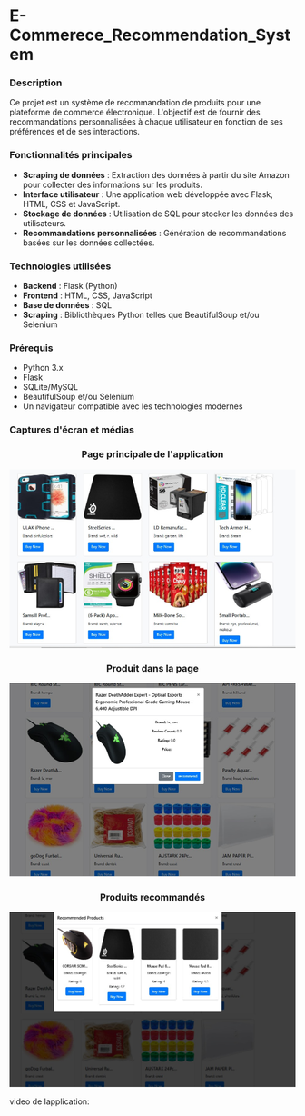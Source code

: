 # E-Commerece_Recommendation_System

### Description
Ce projet est un système de recommandation de produits pour une plateforme de commerce électronique. L'objectif est de fournir des recommandations personnalisées à chaque utilisateur en fonction de ses préférences et de ses interactions.

### Fonctionnalités principales
- **Scraping de données** : Extraction des données à partir du site Amazon pour collecter des informations sur les produits.
- **Interface utilisateur** : Une application web développée avec Flask, HTML, CSS et JavaScript.
- **Stockage de données** : Utilisation de SQL pour stocker les données des utilisateurs.
- **Recommandations personnalisées** : Génération de recommandations basées sur les données collectées.

### Technologies utilisées
- **Backend** : Flask (Python)
- **Frontend** : HTML, CSS, JavaScript
- **Base de données** : SQL
- **Scraping** : Bibliothèques Python telles que BeautifulSoup et/ou Selenium

### Prérequis
- Python 3.x
- Flask
- SQLite/MySQL
- BeautifulSoup et/ou Selenium
- Un navigateur compatible avec les technologies modernes

### Captures d'écran et médias

<div style="text-align: center;">
  <h3>Page principale de l'application</h3>
  <img src="/img/img1.jpg" alt="Page principale de l'application" width="600">
</div>

<div style="text-align: center;">
  <h3>Produit dans la page</h3>
  <img src="/img/img2.jpg" alt="Produit dans la page" width="600">
</div>

<div style="text-align: center;">
  <h3>Produits recommandés</h3>
  <img src="/img/img3.jpg" alt="Produits recommandés" width="600">
</div>

video de lapplication:



